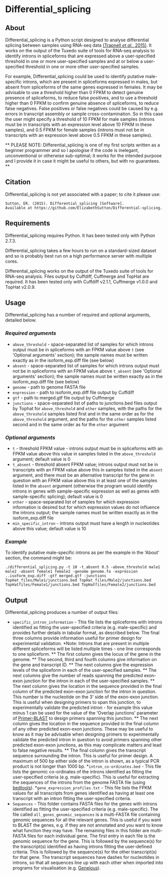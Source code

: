 # Differential_splicing
## About
Differential_splicing is a Python script designed to analyse differential splicing between samples using RNA-seq data [(Trapnell *et al.*, 2015)](http://www.nature.com/nprot/journal/v7/n3/full/nprot.2012.016.html). It works on the output of the Tuxedo suite of tools for RNA-seq analysis to identify introns in spliceforms that are expressed above a user-specified threshold in one or more user-specified samples and at or below a user-specified threshold in one or more other user-specified samples.

For example, Differential_splicing could be used to identify putative male-specific introns, which are present in spliceforms expressed in males, but absent from spliceforms of the same genes expressed in females. It may be advisable to use a threshold higher than 0 FPKM to detect genuine presence of spliceforms, to reduce false positives, and to use a threshold higher than 0 FPKM to confirm genuine absence of spliceforms, to reduce false negatives. False positives or false negatives could be caused by e.g. errors in transcript assembly or sample cross-contamination. So in this case the user might specify a threshold of 10 FPKM for male samples (introns must be in transcripts with an expression level above 10 FPKM in these samples), and 0.5 FPKM for female samples (introns must not be in transcripts with an expression level above 0.5 FPKM in these samples).

** PLEASE NOTE: Differential_splicing is one of my first scripts written as a beginner programmer and so I apologise if the code is inelegant, unconventional or otherwise sub-optimal; it works for the intended purpose and I provide it in case it might be useful to others, but with no guarantees. ** 

## Citation
Differential_splicing is not yet associated with a paper; to cite it please use:

    Sutton, ER. (2015). Differential_splicing [Software]. 
    Available at https://github.com/ElizabethSutton/Differential-splicing.

## Requirements
Differential_splicing requires Python. It has been tested only with Python 2.7.3.

Differential_splicing takes a few hours to run on a standard-sized dataset and so is probably best run on a high performance server with multiple cores.

Differential_splicing works on the output of the Tuxedo suite of tools for RNA-seq analysis. Files output by Cuffdiff, Cuffmerge and TopHat are required. It has been tested only with Cuffdiff v2.1.1, Cuffmerge v1.0.0 and TopHat v2.0.9.  

## Usage
Differential_splicing has a number of required and optional arguments, detailed below.

### *Required arguments*
* `above_threshold` - space-separated list of samples for which introns output must be in spliceforms with an FPKM value above `t` (see 'Optional arguments' section); the sample names must be written exactly as in the isoform_exp.diff file (see below)
* `absent` - space-separated list of samples for which introns output must not be in spliceforms with an FPKM value above `t_absent` (see 'Optional arguments' section); the sample names must be written exactly as in the isoform_exp.diff file (see below)
* `genome` - path to genome FASTA file
* `expression` - path to isoform_exp.diff file output by Cuffdiff
* `gtf` - path to merged.gtf file output by Cuffmerge
* `junctions` - space-separated list of paths to junctions.bed files output by Tophat for `above_threshold` and `other` samples, with the paths for the `above_threshold` samples listed first and in the same order as for the `above_threshold` argument, and the paths for the `other` samples listed second and in the same order as for the `other` argument

### *Optional arguments*
* `t` - threshold FPKM value - introns output must be in spliceforms with an FPKM value above this value in samples listed in the `above_threshold` argument; default value is 0
* `t_absent` - threshold absent FPKM value; introns output must not be in transcripts with an FPKM value above this in samples listed in the `absent` argument, and there must be an alternative transcript for the gene in question with an FPKM value above this in at least one of the samples listed in the `absent` argument (otherwise the program would identify introns in genes with sample-specific expression as well as genes with sample-specific splicing); default value is 0 
* `other` - space-separated list of samples for which expression information is desired but for which expression values do not influence the introns output; the sample names must be written exactly as in the isoform_exp.diff file
* `min_specific_intron` - introns output must have a length in nucleotides above this value; default value is 10

### *Example*
To identify putative male-specific introns as per the example in the 'About' section, the command might be:

    ./differential_splicing.py -t 10 -t_absent 0.5 -above_threshold male1 male2 -absent female1 female2 -genome genome.fa -expression ..isoform_exp.diff -gtf merged.gtf -junctions TopHat_files/Male1/junctions.bed TopHat_files/Male2/junctions.bed TopHatfiles/Female1/junctions.bed TopHatfiles/Female2/junctions.bed 

## Output
Differential_splicing produces a number of output files:
* `specific_intron_information` - This file lists the spliceforms with introns identified as fitting the user-specified criteria (e.g. male-specific) and provides further details in tabular format, as described below. The final three columns provide information useful for primer design for experimental validation. *Note: Introns that are present in multiple different spliceforms will be listed multiple times - one line corresponds to one spliceform.
** The first column gives the locus of the gene in the genome.
** The second, third and fourth columns give information on the gene and transcript ID.
** The next columns give the expression levels of the spliceform in each of the user-specified samples.
** The next columns give the number of reads spanning the predicted exon-exon junction for the intron in each of the user-specified samples.
** The next column gives the location in the sequence provided in the final column of the predicted exon-exon junction for the intron in question. This number is the nucleotide on the 3' side of the exon-exon junction. This is useful when designing primers to span this junction, to experimentally validate the predicted intron - for example this value minus 1 can be used for the value of the 'Overlap junctions' parameter of [Primer-BLAST](http://www.ncbi.nlm.nih.gov/tools/primer-blast/) to design primers spanning this junction.
** The next column gives the location in the sequence provided in the final column of any other predicted exon-exon junctions. These may be useful to know as it may be advisable when designing primers to experimentally validate the predicted intron in question to avoid primers spanning other predicted exon-exon junctions, as this may complicate matters and lead to false negative results.
** The final column gives the transcript sequence surrounding the intron. This is useful for primer design. A maximum of 500 bp either side of the intron is shown, as a typical PCR product is not longer than 1000 bp.
*`intron_co-ordinates.bed` - This file lists the genomic co-ordinates of the introns identified as fitting the user-specified criteria (e.g. male-specific). This is useful for extracting the sequences of the introns from the genome FASTA file (using [bedtools](https://github.com/arq5x/bedtools2)).
*`gene_expression_profiles.txt` - This file lists the FPKM values for all transcripts from genes identified as having at least one transcript with an intron fitting the user-specified criteria.
* `Sequences` - This folder contains FASTA files for the genes with introns identified as fitting the user-specified criteria (e.g. male-specific). The file called `all_genes_genomic_sequences` is a multi-FASTA file containing genomic sequences for all the relevant genes. This is useful if you want to BLAST the genes, e.g. if they are not annotated and you want to know what function they may have. The remaining files in this folder are multi-FASTA files for each individual gene. The first entry in each file is the genomic sequence for the gene. This is followed by the sequence(s) for the transcript(s) identified as having introns fitting the user-defined criteria. This is followed by the sequence(s) for the other transcript(s) for that gene. The transcript sequences have dashes for nucleotides in introns, so that all sequences line up with each other when imported into programs for visualisation (e.g. [Geneious](http://www.geneious.com/)).



